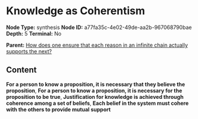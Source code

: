 # Knowledge as Coherentism

**Node Type:** synthesis
**Node ID:** a77fa35c-4e02-49de-aa2b-967068790bae
**Depth:** 5
**Terminal:** No

**Parent:** [How does one ensure that each reason in an infinite chain actually supports the next?](how-does-one-ensure-that-each-reason-in-an-infinite-chain-actually-supports-the-next-antithesis-a9d5fdaf-0817-4491-8ee5-556f603b9853.md)

## Content

**For a person to know a proposition, it is necessary that they believe the proposition**, **For a person to know a proposition, it is necessary for the proposition to be true**, **Justification for knowledge is achieved through coherence among a set of beliefs**, **Each belief in the system must cohere with the others to provide mutual support**
